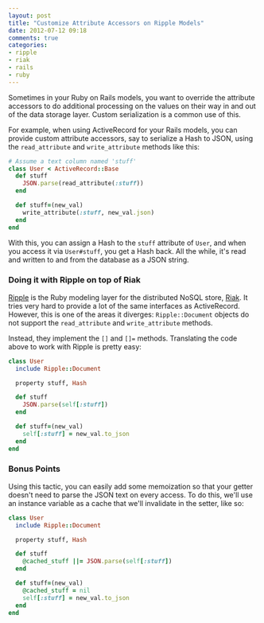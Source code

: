 ```yaml
---
layout: post
title: "Customize Attribute Accessors on Ripple Models"
date: 2012-07-12 09:18
comments: true
categories:
- ripple
- riak
- rails
- ruby
---
```


Sometimes in your Ruby on Rails models, you want to override the attribute accessors to do additional processing on the values on their way in and out of the data storage layer. Custom serialization is a common use of this.

For example, when using ActiveRecord for your Rails models, you can provide custom attribute accessors, say to serialize a Hash to JSON, using the `read_attribute` and `write_attribute` methods like this:

```ruby
# Assume a text column named 'stuff'
class User < ActiveRecord::Base
  def stuff
    JSON.parse(read_attribute(:stuff))
  end

  def stuff=(new_val)
    write_attribute(:stuff, new_val.json)
  end
end
```

With this, you can assign a Hash to the `stuff` attribute of `User`, and when you access it via `User#stuff`, you get a Hash back. All the while, it's read and written to and from the database as a JSON string.

### Doing it with Ripple on top of Riak

[Ripple](https://github.com/seancribbs/ripple/) is the Ruby modeling layer for the distributed NoSQL store, [Riak](http://basho.com/products/riak-overview/). It tries very hard to provide a lot of the same interfaces as ActiveRecord. However, this is one of the areas it diverges: `Ripple::Document` objects do not support the `read_attribute` and `write_attribute` methods.

Instead, they implement the `[]` and `[]=` methods. Translating the code above to work with Ripple is pretty easy:

```ruby
class User
  include Ripple::Document

  property stuff, Hash

  def stuff
    JSON.parse(self[:stuff])
  end

  def stuff=(new_val)
    self[:stuff] = new_val.to_json
  end
end
```

### Bonus Points

Using this tactic, you can easily add some memoization so that your getter doesn't need to parse the JSON text on every access. To do this, we'll use an instance variable as a cache that we'll invalidate in the setter, like so:

```ruby
class User
  include Ripple::Document

  property stuff, Hash

  def stuff
    @cached_stuff ||= JSON.parse(self[:stuff])
  end

  def stuff=(new_val)
    @cached_stuff = nil
    self[:stuff] = new_val.to_json
  end
end
```
